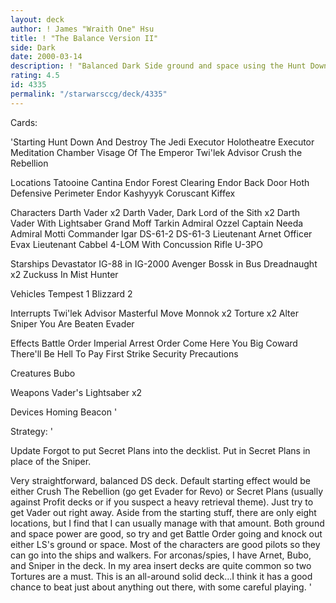 ```yaml
---
layout: deck
author: ! James "Wraith One" Hsu
title: ! "The Balance Version II"
side: Dark
date: 2000-03-14
description: ! "Balanced Dark Side ground and space using the Hunt Down objective."
rating: 4.5
id: 4335
permalink: "/starwarsccg/deck/4335"
---
```

Cards: 

'Starting
Hunt Down And Destroy The Jedi
Executor Holotheatre
Executor Meditation Chamber
Visage Of The Emperor
Twi'lek Advisor
Crush the Rebellion

Locations
Tatooine Cantina
Endor Forest Clearing
Endor Back Door
Hoth Defensive Perimeter
Endor
Kashyyyk
Coruscant
Kiffex

Characters
Darth Vader x2
Darth Vader, Dark Lord of the Sith x2
Darth Vader With Lightsaber
Grand Moff Tarkin
Admiral Ozzel
Captain Needa
Admiral Motti
Commander Igar
DS-61-2
DS-61-3
Lieutenant Arnet
Officer Evax
Lieutenant Cabbel
4-LOM With Concussion Rifle
U-3PO

Starships
Devastator
IG-88 in IG-2000
Avenger
Bossk in Bus
Dreadnaught x2
Zuckuss In Mist Hunter

Vehicles
Tempest 1
Blizzard 2

Interrupts
Twi'lek Advisor
Masterful Move
Monnok x2
Torture x2
Alter
Sniper
You Are Beaten
Evader

Effects
Battle Order
Imperial Arrest Order
Come Here You Big Coward
There'll Be Hell To Pay
First Strike
Security Precautions

Creatures
Bubo

Weapons
Vader's Lightsaber x2

Devices
Homing Beacon '

Strategy: '

Update Forgot to put Secret Plans into the decklist.  Put in Secret Plans in place of the Sniper.

Very straightforward, balanced DS deck.  Default starting effect would be either Crush The Rebellion (go get Evader for Revo) or Secret Plans (usually against Profit decks or if you suspect a heavy retrieval theme).  Just try to get Vader out right away.	Aside from the starting stuff, there are only eight locations, but I find that I can usually manage with that amount.  Both ground and space power are good, so try and get Battle Order going and knock out either LS's ground or space.  Most of the characters are good pilots so they can go into the ships and walkers.  For arconas/spies, I have Arnet, Bubo, and Sniper in the deck.  In my area insert decks are quite common so two Tortures are a must.  This is an all-around solid deck...I think it has a good chance to beat just about anything out there, with some careful playing.	 '
